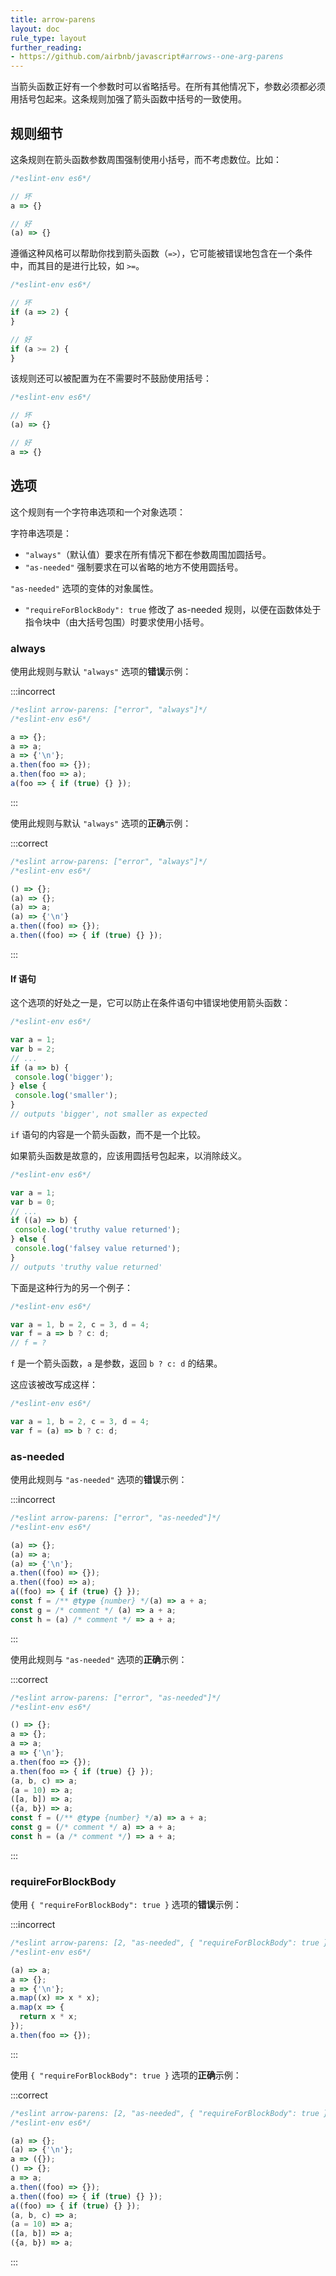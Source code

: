 ```yaml
---
title: arrow-parens
layout: doc
rule_type: layout
further_reading:
- https://github.com/airbnb/javascript#arrows--one-arg-parens
---
```


当箭头函数正好有一个参数时可以省略括号。在所有其他情况下，参数必须都必须用括号包起来。这条规则加强了箭头函数中括号的一致使用。

## 规则细节

这条规则在箭头函数参数周围强制使用小括号，而不考虑数位。比如：

```js
/*eslint-env es6*/

// 坏
a => {}

// 好
(a) => {}
```

遵循这种风格可以帮助你找到箭头函数（`=>`），它可能被错误地包含在一个条件中，而其目的是进行比较，如 `>=`。

```js
/*eslint-env es6*/

// 坏
if (a => 2) {
}

// 好
if (a >= 2) {
}
```

该规则还可以被配置为在不需要时不鼓励使用括号：

```js
/*eslint-env es6*/

// 坏
(a) => {}

// 好
a => {}
```

## 选项

这个规则有一个字符串选项和一个对象选项：

字符串选项是：

* `"always"`（默认值）要求在所有情况下都在参数周围加圆括号。
* `"as-needed"` 强制要求在可以省略的地方不使用圆括号。

`"as-needed"` 选项的变体的对象属性。

* `"requireForBlockBody": true` 修改了 as-needed 规则，以便在函数体处于指令块中（由大括号包围）时要求使用小括号。

### always

使用此规则与默认 `"always"` 选项的**错误**示例：

:::incorrect

```js
/*eslint arrow-parens: ["error", "always"]*/
/*eslint-env es6*/

a => {};
a => a;
a => {'\n'};
a.then(foo => {});
a.then(foo => a);
a(foo => { if (true) {} });
```

:::

使用此规则与默认 `"always"` 选项的**正确**示例：

:::correct

```js
/*eslint arrow-parens: ["error", "always"]*/
/*eslint-env es6*/

() => {};
(a) => {};
(a) => a;
(a) => {'\n'}
a.then((foo) => {});
a.then((foo) => { if (true) {} });
```

:::

#### If 语句

这个选项的好处之一是，它可以防止在条件语句中错误地使用箭头函数：

```js
/*eslint-env es6*/

var a = 1;
var b = 2;
// ...
if (a => b) {
 console.log('bigger');
} else {
 console.log('smaller');
}
// outputs 'bigger', not smaller as expected
```

`if` 语句的内容是一个箭头函数，而不是一个比较。

如果箭头函数是故意的，应该用圆括号包起来，以消除歧义。

```js
/*eslint-env es6*/

var a = 1;
var b = 0;
// ...
if ((a) => b) {
 console.log('truthy value returned');
} else {
 console.log('falsey value returned');
}
// outputs 'truthy value returned'
```

下面是这种行为的另一个例子：

```js
/*eslint-env es6*/

var a = 1, b = 2, c = 3, d = 4;
var f = a => b ? c: d;
// f = ?
```

`f` 是一个箭头函数，`a` 是参数，返回 `b ? c: d` 的结果。

这应该被改写成这样：

```js
/*eslint-env es6*/

var a = 1, b = 2, c = 3, d = 4;
var f = (a) => b ? c: d;
```

### as-needed

使用此规则与 `"as-needed"` 选项的**错误**示例：

:::incorrect

```js
/*eslint arrow-parens: ["error", "as-needed"]*/
/*eslint-env es6*/

(a) => {};
(a) => a;
(a) => {'\n'};
a.then((foo) => {});
a.then((foo) => a);
a((foo) => { if (true) {} });
const f = /** @type {number} */(a) => a + a;
const g = /* comment */ (a) => a + a;
const h = (a) /* comment */ => a + a;
```

:::

使用此规则与 `"as-needed"` 选项的**正确**示例：

:::correct

```js
/*eslint arrow-parens: ["error", "as-needed"]*/
/*eslint-env es6*/

() => {};
a => {};
a => a;
a => {'\n'};
a.then(foo => {});
a.then(foo => { if (true) {} });
(a, b, c) => a;
(a = 10) => a;
([a, b]) => a;
({a, b}) => a;
const f = (/** @type {number} */a) => a + a;
const g = (/* comment */ a) => a + a;
const h = (a /* comment */) => a + a;
```

:::

### requireForBlockBody

使用 `{ "requireForBlockBody": true }` 选项的**错误**示例：

:::incorrect

```js
/*eslint arrow-parens: [2, "as-needed", { "requireForBlockBody": true }]*/
/*eslint-env es6*/

(a) => a;
a => {};
a => {'\n'};
a.map((x) => x * x);
a.map(x => {
  return x * x;
});
a.then(foo => {});
```

:::

使用 `{ "requireForBlockBody": true }` 选项的**正确**示例：

:::correct

```js
/*eslint arrow-parens: [2, "as-needed", { "requireForBlockBody": true }]*/
/*eslint-env es6*/

(a) => {};
(a) => {'\n'};
a => ({});
() => {};
a => a;
a.then((foo) => {});
a.then((foo) => { if (true) {} });
a((foo) => { if (true) {} });
(a, b, c) => a;
(a = 10) => a;
([a, b]) => a;
({a, b}) => a;
```

:::
